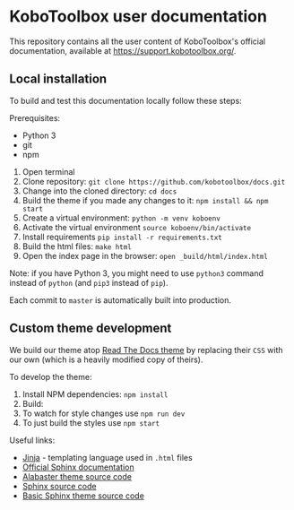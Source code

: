 # KoboToolbox user documentation

This repository contains all the user content of KoboToolbox's official documentation, available at https://support.kobotoolbox.org/. 

## Local installation

To build and test this documentation locally follow these steps:

Prerequisites:
* Python 3
* git
* npm

1. Open terminal
1. Clone repository: `git clone https://github.com/kobotoolbox/docs.git`
1. Change into the cloned directory: `cd docs`
1. Build the theme if you made any changes to it: `npm install && npm start`
1. Create a virtual environment: `python -m venv koboenv`
1. Activate the virtual environment `source koboenv/bin/activate`
1. Install requirements `pip install -r requirements.txt`
1. Build the html files: `make html`
1. Open the index page in the browser: `open _build/html/index.html`

Note: if you have Python 3, you might need to use `python3` command instead of `python` (and `pip3` instead of `pip`).

Each commit to `master` is automatically built into production.

## Custom theme development

We build our theme atop [Read The Docs theme](https://sphinx-rtd-theme.readthedocs.io) by replacing their `CSS` with our own (which is a heavily modified copy of theirs).

To develop the theme:

1. Install NPM dependencies: `npm install`
1. Build:
  1. To watch for style changes use `npm run dev`
  1. To just build the styles use `npm start`

Useful links:

- [Jinja](https://jinja.palletsprojects.com/en/2.11.x/) - templating language used in `.html` files
- [Official Sphinx documentation](https://www.sphinx-doc.org)
- [Alabaster theme source code](https://github.com/bitprophet/alabaster)
- [Sphinx source code](https://github.com/sphinx-doc/sphinx)
- [Basic Sphinx theme source code](https://github.com/sphinx-doc/sphinx/tree/3.x/sphinx/themes/basic)
